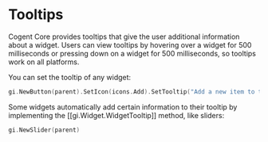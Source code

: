 # Tooltips

Cogent Core provides tooltips that give the user additional information about a widget. Users can view tooltips by hovering over a widget for 500 milliseconds or pressing down on a widget for 500 milliseconds, so tooltips work on all platforms.

You can set the tooltip of any widget:

```Go
gi.NewButton(parent).SetIcon(icons.Add).SetTooltip("Add a new item to the list")
```

Some widgets automatically add certain information to their tooltip by implementing the [[gi.Widget.WidgetTooltip]] method, like sliders:

```Go
gi.NewSlider(parent)
```
